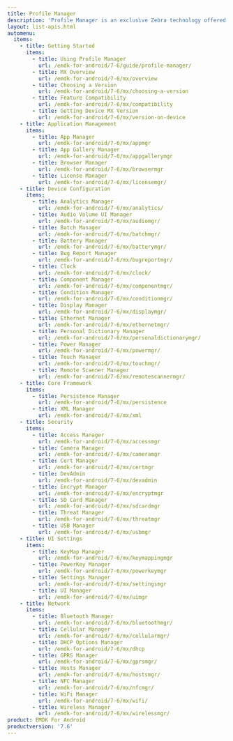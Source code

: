 ```yaml
---
title: Profile Manager
description: 'Profile Manager is an exclusive Zebra technology offered within the EMDK IDE, providing a GUI-based development tool for accessing many of the features provided by Zebra devices. Profile Manager generates the required code automatically, resulting in reduced development time, less coding effort and fewer errors.'
layout: list-apis.html
automenu:
  items:
    - title: Getting Started
      items:
        - title: Using Profile Manager
          url: /emdk-for-android/7-6/guide/profile-manager/
        - title: MX Overview
          url: /emdk-for-android/7-6/mx/overview
        - title: Choosing a Version
          url: /emdk-for-android/7-6/mx/choosing-a-version
        - title: Feature Compatibility
          url: /emdk-for-android/7-6/mx/compatibility
        - title: Getting Device MX Version
          url: /emdk-for-android/7-6/mx/version-on-device
    - title: Application Management
      items:
        - title: App Manager
          url: /emdk-for-android/7-6/mx/appmgr
        - title: App Gallery Manager
          url: /emdk-for-android/7-6/mx/appgallerymgr
        - title: Browser Manager
          url: /emdk-for-android/7-6/mx/browsermgr
        - title: License Manager 
          url: /emdk-for-android/7-6/mx/licensemgr/
    - title: Device Configuration
      items:
        - title: Analytics Manager
          url: /emdk-for-android/7-6/mx/analytics/
        - title: Audio Volume UI Manager
          url: /emdk-for-android/7-6/mx/audiomgr/
        - title: Batch Manager
          url: /emdk-for-android/7-6/mx/batchmgr/
        - title: Battery Manager
          url: /emdk-for-android/7-6/mx/batterymgr/
        - title: Bug Report Manager
          url: /emdk-for-android/7-6/mx/bugreportmgr/
        - title: Clock
          url: /emdk-for-android/7-6/mx/clock/
        - title: Component Manager
          url: /emdk-for-android/7-6/mx/componentmgr/
        - title: Condition Manager
          url: /emdk-for-android/7-6/mx/conditionmgr/
        - title: Display Manager
          url: /emdk-for-android/7-6/mx/displaymgr/
        - title: Ethernet Manager
          url: /emdk-for-android/7-6/mx/ethernetmgr/
        - title: Personal Dictionary Manager
          url: /emdk-for-android/7-6/mx/personaldictionarymgr/
        - title: Power Manager
          url: /emdk-for-android/7-6/mx/powermgr/
        - title: Touch Manager
          url: /emdk-for-android/7-6/mx/touchmgr/
        - title: Remote Scanner Manager
          url: /emdk-for-android/7-6/mx/remotescannermgr/
    - title: Core Framework
      items:
        - title: Persistence Manager
          url: /emdk-for-android/7-6/mx/persistence
        - title: XML Manager
          url: /emdk-for-android/7-6/mx/xml
    - title: Security
      items:
        - title: Access Manager
          url: /emdk-for-android/7-6/mx/accessmgr
        - title: Camera Manager
          url: /emdk-for-android/7-6/mx/cameramgr
        - title: Cert Manager
          url: /emdk-for-android/7-6/mx/certmgr
        - title: DevAdmin
          url: /emdk-for-android/7-6/mx/devadmin
        - title: Encrypt Manager
          url: /emdk-for-android/7-6/mx/encryptmgr
        - title: SD Card Manager
          url: /emdk-for-android/7-6/mx/sdcardmgr
        - title: Threat Manager
          url: /emdk-for-android/7-6/mx/threatmgr
        - title: USB Manager
          url: /emdk-for-android/7-6/mx/usbmgr
    - title: UI Settings
      items:
        - title: KeyMap Manager
          url: /emdk-for-android/7-6/mx/keymappingmgr
        - title: PowerKey Manager
          url: /emdk-for-android/7-6/mx/powerkeymgr
        - title: Settings Manager
          url: /emdk-for-android/7-6/mx/settingsmgr
        - title: UI Manager
          url: /emdk-for-android/7-6/mx/uimgr
    - title: Network
      items:
        - title: Bluetooth Manager
          url: /emdk-for-android/7-6/mx/bluetoothmgr/
        - title: Cellular Manager
          url: /emdk-for-android/7-6/mx/cellularmgr/
        - title: DHCP Options Manager
          url: /emdk-for-android/7-6/mx/dhcp
        - title: GPRS Manager
          url: /emdk-for-android/7-6/mx/gprsmgr/
        - title: Hosts Manager
          url: /emdk-for-android/7-6/mx/hostsmgr/
        - title: NFC Manager
          url: /emdk-for-android/7-6/mx/nfcmgr/
        - title: WiFi Manager
          url: /emdk-for-android/7-6/mx/wifi/
        - title: Wireless Manager
          url: /emdk-for-android/7-6/mx/wirelessmgr/
product: EMDK For Android
productversion: '7.6'
---
```


<!-- 4/24/18: 

DataWedge configuration through Profile Manager Data Capture was terminated in 6.8. 
All functions are now available through DW intent APIs 

All guides below were updated with a note to that effect. 

    - title: Data Capture
      items:
        - title: Activity Selection
          url: /emdk-for-android/7-6/mx/data-capture/activity
        - title: Barcode Input
          url: /emdk-for-android/7-6/mx/data-capture/barcode
        - title: Data Capture Plus
          url: /emdk-for-android/7-6/mx/data-capture/data-capture-plus
        - title: Int Output
          url: /emdk-for-android/7-6/mx/data-capture/intent
        - title: IP Output
          url: /emdk-for-android/7-6/mx/data-capture/IP
        - title: Keystroke Output
          url: /emdk-for-android/7-6/mx/data-capture/keystroke
        - title: MSR Input
          url: /emdk-for-android/7-6/mx/data-capture/msr


 -->